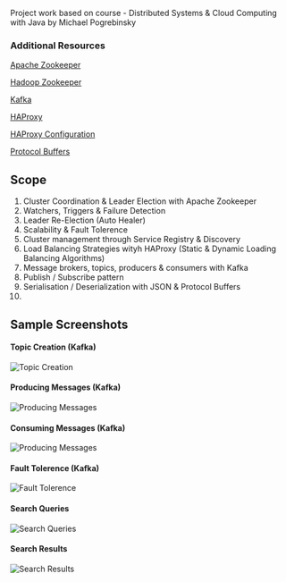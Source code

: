 Project work based on course - Distributed Systems & Cloud Computing with Java by Michael Pogrebinsky

### Additional Resources

[Apache Zookeeper](https://zookeeper.apache.org/doc/current/zookeeperAdmin.html)

[Hadoop Zookeeper](https://zookeeper.apache.org/doc/r3.3.3/zookeeperAdmin.html)

[Kafka](https://kafka.apache.org/)

[HAProxy](https://www.haproxy.org/)

[HAProxy Configuration](https://cbonte.github.io/haproxy-dconv/1.7/configuration.html#7.1)

[Protocol Buffers](https://protobuf.dev/overview/)

## Scope

1. Cluster Coordination & Leader Election with Apache Zookeeper
1. Watchers, Triggers & Failure Detection
1. Leader Re-Election (Auto Healer)
1. Scalability & Fault Tolerence
1. Cluster management through Service Registry & Discovery
1. Load Balancing Strategies wityh HAProxy (Static & Dynamic Loading Balancing Algorithms)
1. Message brokers, topics, producers & consumers with Kafka
1. Publish / Subscribe pattern
1. Serialisation / Deserialization with JSON & Protocol Buffers
1.

## Sample Screenshots

#### Topic Creation (Kafka)

![Topic Creation](https://github.com/pj-mill/distributed-systems/blob/master/kafka/screenshots/kafka-topic-creation.PNG)

#### Producing Messages (Kafka)

![Producing Messages](https://github.com/pj-mill/distributed-systems/blob/master/kafka/screenshots/producing%20messages.PNG)

#### Consuming Messages (Kafka)

![Producing Messages](https://github.com/pj-mill/distributed-systems/blob/master/kafka/screenshots/consuming%20records.PNG)

#### Fault Tolerence (Kafka)

![Fault Tolerence](https://github.com/pj-mill/distributed-systems/blob/master/kafka/screenshots/kafka-fault-tolerance.PNG)

#### Search Queries

![Search Queries](https://github.com/pj-mill/distributed-systems/blob/master/dist-search-engine/screenshots/search-queries.PNG)

#### Search Results

![Search Results](https://github.com/pj-mill/distributed-systems/blob/master/dist-search-engine/screenshots/search-results.PNG)
